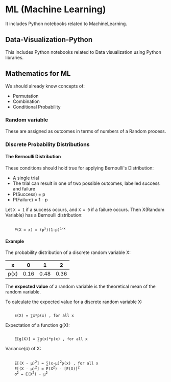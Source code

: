 # ML (Machine Learning)
It includes Python notebooks related to MachineLearning. 

## Data-Visualization-Python
This includes Python notebooks related to Data visualization using Python libraries. 

## Mathematics for ML
We should already know concepts of:

+  Permutation
+  Combination
+  Conditional Probability

### Random variable
These are assigned as outcomes in terms of numbers of a Random process. 

### Discrete Probability Distributions
#### The Bernoulli Distribution
These conditions should hold true for applying Bernoulli's Distribution:

+ A single trial
+ The trial can result in one of two possible outcomes, labelled success and failure
+ P(Success) = p
+ P(Failure) = 1 - p

Let `X = 1` if a success occurs, and `X = 0` if a failure occurs. 
Then X(Random Variable) has a Bernoulli distribution:

<pre><code>
    P(X = x) = (p<sup>x</sup>)(1-p)<sup>1-x</sup>
</code></pre>

#### Example
The probability distribution of a discrete random variable X:

| x | 0 | 1 | 2 |
| :---: | :---: | :---: | :---: |
| p(x) | 0.16 | 0.48 | 0.36 |

The **expected value** of a random variable is the theoretical mean of the random variable. 

To calculate the expected value for a discrete random variable X:

<pre><code>
    E(X) = &sum;x*p(x) , for all x
</code></pre>

Expectation of a function g(X):

<pre><code>
    E[g(X)] = &sum;g(x)*p(x) , for all x
</code></pre>

Variance(&sigma;) of X:

<pre><code>
    E[(X - &mu;)<sup>2</sup>] = &sum;(x-&mu;)<sup>2</sup>p(x) , for all x
    E[(X - &mu;)<sup>2</sup>] = E(X<sup>2</sup>) - [E(X)]<sup>2</sup>
    &sigma;<sup>2</sup> = E(X<sup>2</sup>) - &mu;<sup>2</sup>
</code></pre>

